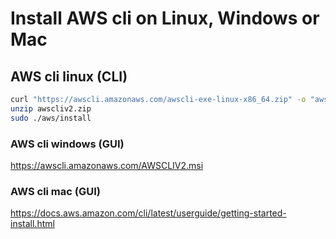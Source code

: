 # Install AWS cli on Linux, Windows or Mac

## AWS cli linux (CLI)

```bash
curl "https://awscli.amazonaws.com/awscli-exe-linux-x86_64.zip" -o "awscliv2.zip"
unzip awscliv2.zip
sudo ./aws/install
```

### AWS cli windows (GUI)

https://awscli.amazonaws.com/AWSCLIV2.msi

### AWS cli mac (GUI)

https://docs.aws.amazon.com/cli/latest/userguide/getting-started-install.html
